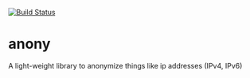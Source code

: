 [![Build Status](https://travis-ci.org/claudioaltamura/anony.svg?branch=master)](https://travis-ci.org/claudioaltamura/anony)


# anony
A light-weight library to anonymize things like ip addresses (IPv4, IPv6)

